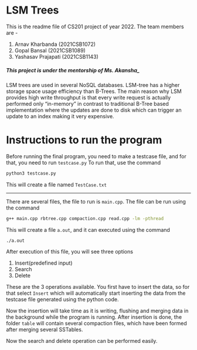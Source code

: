 # LSM Trees 
This is the readme file of CS201 project of year 2022.
The team members are - 
1. Arnav Kharbanda (2021CSB1072)
2. Gopal Bansal (2021CSB1089)
3. Yashasav Prajapati (2021CSB1143)

##### This project is under the mentorship of Ms. Akansha_

LSM trees are used in several NoSQL databases. LSM-tree has a higher storage space usage efficiency than B-Trees. The main reason why LSM provides high write throughput is that every write request is actually performed only “in-memory” in contrast to traditional B-Tree based implementation where the updates are done to disk which can trigger an update to an index making it very expensive.

# Instructions to run the program


Before running the final program, you need to make a testcase file, and for that, you need to run `testcase.py` 
To run that, use the command
``` sh
python3 testcase.py
```

This will create a file named `TestCase.txt`

-----------------------------------------------
There are several files, the file to run is `main.cpp`. 
The file can be run using the command 
``` sh
g++ main.cpp rbtree.cpp compaction.cpp read.cpp -lm -pthread
```
This will create a file `a.out`, and it can executed using the command
``` sh
./a.out
```

After execution of this file, you will see three options
1. Insert(predefined input)
2. Search
3. Delete

These are the 3 operations available. You first have to insert the data, so for that select `Insert` which will automatically start inserting the data from the testcase file generated using the python code.

Now the insertion will take time as it is writing, flushing and merging data in the background while the program is running. 
After insertion is done, the folder `table` will contain several compaction files, which have been formed after merging several SSTables.

Now the search and delete operation can be performed easily. 


